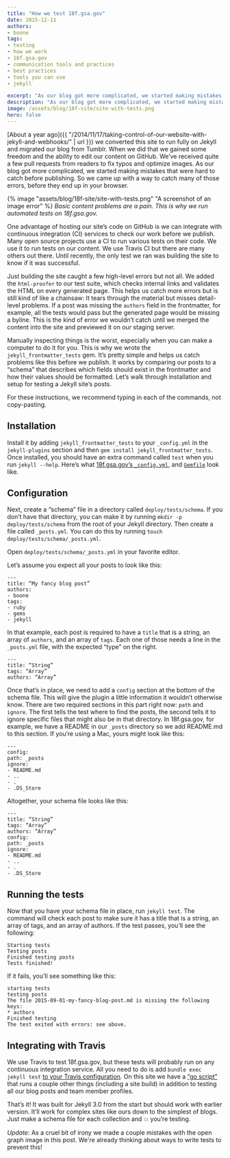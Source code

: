 ```yaml
---
title: "How we test 18f.gsa.gov"
date: 2015-12-11
authors:
- boone
tags:
- testing
- how we work
- 18f.gsa.gov
- communication tools and practices
- best practices
- tools you can use
- jekyll

excerpt: "As our blog got more complicated, we started making mistakes that were hard to catch before publishing. So we came up with a way to catch many of those errors, before they end up in your browser."
description: "As our blog got more complicated, we started making mistakes that were hard to catch before publishing. So we came up with a way to catch many of those errors, before they end up in your browser."
image: /assets/blog/18f-site/site-with-tests.png
hero: false
---
```


[About a year ago]({{ "/2014/11/17/taking-control-of-our-website-with-jekyll-and-webhooks/" | url }}) we converted this site to run fully on Jekyll and migrated our blog from Tumblr. When we did that we gained some freedom and the ability to edit our content on GitHub. We’ve received quite a few pull requests from readers to fix typos and optimize images. As our blog got more complicated, we started making mistakes that were hard to catch before publishing. So we came up with a way to catch many of those errors, before they end up in your browser.

{% image "assets/blog/18f-site/site-with-tests.png" "A screenshot of an image error" %}
*Basic content problems are a pain. This is why we run automated tests on 18f.gsa.gov.*

One advantage of hosting our site’s code on GitHub is we can integrate with continuous integration (CI) services to check our work before we publish. Many open source projects use a CI to run various tests on their code. We use it to run tests on our content. We use Travis CI but there are many others out there. Until recently, the only test we ran was building the site to know if it was successful.

Just building the site caught a few high-level errors but not all. We added the `html-proofer` to our test suite, which checks internal links and validates the HTML on every generated page. This helps us catch more errors but is still kind of like a chainsaw: It tears through the material but misses detail-level problems. If a post was missing the `authors` field in the frontmatter, for example, all the tests would pass but the generated page would be missing a byline. This is the kind of error we wouldn’t catch until we merged the content into the site and previewed it on our staging server.

Manually inspecting things is the worst, especially when you can make a computer to do it for you. This is why we wrote the `jekyll_frontmatter_tests` gem. It’s pretty simple and helps us catch problems like this before we publish. It works by comparing our posts to a “schema” that describes which fields should exist in the frontmatter and how their values should be formatted. Let’s walk through installation and setup for testing a Jekyll site’s posts.

For these instructions, we recommend typing in each of the commands, not copy-pasting.

## Installation

Install it by adding `jekyll_frontmatter_tests` to your `_config.yml` in the `jekyll-plugins` section and then `gem install jekyll_frontmatter_tests`. Once installed, you should have an extra command called `test` when you run `jekyll --help`. Here’s what [18f.gsa.gov’s `_config.yml`](https://github.com/18F/18f.gsa.gov/blob/staging/_config.yml), and [`Gemfile`](https://github.com/18F/18f.gsa.gov/blob/staging/Gemfile) look like.

## Configuration

Next, create a “schema” file in a directory called `deploy/tests/schema`. If you don’t have that directory, you can make it by running `mkdir -p deploy/tests/schema` from the root of your Jekyll directory. Then create a file called `_posts.yml`. You can do this by running `touch deploy/tests/schema/_posts.yml`.

Open `deploy/tests/schema/_posts.yml` in your favorite editor.

Let’s assume you expect all your posts to look like this:

```
---
title: “My fancy blog post”
authors:
- boone
tags:
- ruby
- gems
- jekyll
```

In that example, each post is required to have a `title` that is a string, an array of `authors`, and an array of `tags`. Each one of those needs a line in the `_posts.yml` file, with the expected “type” on the right.

```
---
title: “String”
tags: “Array”
authors: “Array”
```

Once that’s in place, we need to add a `config` section at the bottom of the schema file. This will give the plugin a little information it wouldn’t otherwise know. There are two required sections in this part right now: `path` and `ignore`. The first tells the test where to find the posts, the second tells it to ignore specific files that might also be in that directory. In 18f.gsa.gov, for example, we have a README in our `_posts` directory so we add README.md to this section. If you’re using a Mac, yours might look like this:

```
---
config:
path: _posts
ignore:
- README.md
- ..
- .
- .DS_Store
```

Altogether, your schema file looks like this:

```
---
title: “String”
tags: “Array”
authors: “Array”
config:
path: _posts
ignore:
- README.md
- ..
- .
- .DS_Store
```

## Running the tests

Now that you have your schema file in place, run `jekyll test`. The command will check each post to make sure it has a title that is a string, an array of tags, and an array of authors. If the test passes, you’ll see the following:

```
Starting tests
Testing posts
Finished testing posts
Tests finished!
```

If it fails, you’ll see something like this:

```
starting tests
testing posts
The file 2015-09-01-my-fancy-blog-post.md is missing the following keys:
* authors
Finished testing
The test exited with errors: see above.
```

## Integrating with Travis

We use Travis to test 18f.gsa.gov, but these tests will probably run on any continuous integration service. All you need to do is add `bundle exec jekyll test` [to your Travis configuration](https://github.com/18F/18f.gsa.gov/blob/staging/.travis.yml#L10). On this site we have a [“go script”](https://github.com/18F/18f.gsa.gov/blob/staging/go) that runs a couple other things (including a site build) in addition to testing all our blog posts and team member profiles.

That’s it! It was built for Jekyll 3.0 from the start but should work with earlier version. It’ll work for complex sites like ours down to the simplest of blogs. Just make a schema file for each collection and :boom: you’re testing.

_Update:_ As a cruel bit of irony we made a couple mistakes with the open graph image in this post. We're already thinking about ways to write tests to prevent this!
